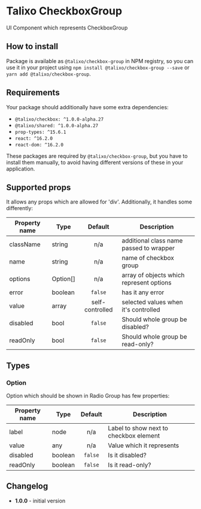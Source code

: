 # Talixo CheckboxGroup

UI Component which represents CheckboxGroup

## How to install

Package is available as `@talixo/checkbox-group` in NPM registry, so you can use it in your project
using `npm install @talixo/checkbox-group --save` or `yarn add @talixo/checkbox-group`.

## Requirements

Your package should additionally have some extra dependencies:

- `@talixo/checkbox: ^1.0.0-alpha.27`
- `@talixo/shared: ^1.0.0-alpha.27`
- `prop-types: ^15.6.1`
- `react: ^16.2.0`
- `react-dom: ^16.2.0`

These packages are required by `@talixo/checkbox-group`, but you have to install them manually,
to avoid having different versions of these in your application.

## Supported props

It allows any props which are allowed for 'div'. Additionally, it handles some differently:

Property name | Type     | Default         | Description
--------------|----------|:---------------:|--------------------------------
className     | string   | n/a             | additional class name passed to wrapper
name          | string   | n/a             | name of checkbox group
options       | Option[] | n/a             | array of objects which represent options
error         | boolean  | `false`         | has it any error
value         | array    | self-controlled | selected values when it's controlled
disabled      | bool     | `false`         | Should whole group be disabled?
readOnly      | bool     | `false`         | Should whole group be read-only?

## Types

### Option

Option which should be shown in Radio Group has few properties:

Property name | Type      | Default | Description
--------------|-----------|:-------:|--------------------------------
label         | node      | n/a     | Label to show next to checkbox element
value         | any       | n/a     | Value which it represents
disabled      | boolean   | `false` | Is it disabled?
readOnly      | boolean   | `false` | Is it read-only?

## Changelog

- **1.0.0** - initial version
